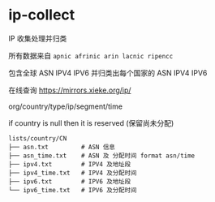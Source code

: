 # ip-collect
IP 收集处理并归类

所有数据来自 `apnic afrinic arin lacnic ripencc`

包含全球 ASN IPV4 IPV6
并归类出每个国家的 ASN IPV4 IPV6

在线查询 https://mirrors.xieke.org/ip/

org/country/type/ip/segment/time

if country is null then it is reserved (保留尚未分配)

```
lists/country/CN
├── asn.txt 		# ASN 信息
├── asn_time.txt 	# ASN 及 分配时间 format asn/time
├── ipv4.txt 		# IPV4 及地址段
├── ipv4_time.txt 	# IPV4 及分配时间
├── ipv6.txt 		# IPV6 及地址段
└── ipv6_time.txt 	# IPV6 及分配时间
```
